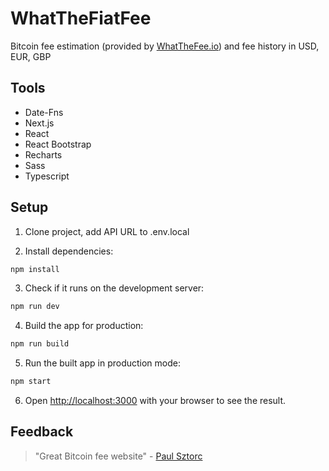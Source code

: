 # WhatTheFiatFee

Bitcoin fee estimation (provided by [WhatTheFee.io](https://whatthefee.io/)) and fee history in USD, EUR, GBP

## Tools
- Date-Fns
- Next.js
- React
- React Bootstrap
- Recharts
- Sass
- Typescript

## Setup

1. Clone project, add API URL to .env.local

2. Install dependencies:
```bash
npm install
```

3. Check if it runs on the development server:
```bash
npm run dev
```

4. Build the app for production:
```bash
npm run build
```

5. Run the built app in production mode:
```bash
npm start
```

6. Open [http://localhost:3000](http://localhost:3000) with your browser to see the result.

## Feedback
> "Great Bitcoin fee website" - [Paul Sztorc](https://twitter.com/Truthcoin/status/1368965437275389953)